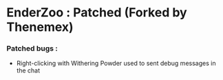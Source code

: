 EnderZoo : Patched (Forked by Thenemex)
========
### Patched bugs :
- Right-clicking with Withering Powder used to sent debug messages in the chat
